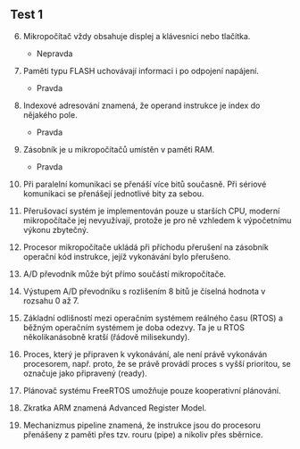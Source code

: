 ## Test 1

6. Mikropočítač vždy obsahuje displej a klávesnici nebo tlačítka.

   - Nepravda

7. Paměti typu FLASH uchovávají informaci i po odpojení napájení.

   - Pravda

8. Indexové adresování znamená, že operand instrukce je index do nějakého pole.

   - Pravda

9. Zásobník je u mikropočítačů umístěn v paměti RAM.

   - Pravda

10. Při paralelní komunikaci se přenáší více bitů současně. Při sériové komunikaci se přenášejí jednotlivé bity za sebou.

11. Přerušovací systém je implementován pouze u starších CPU, moderní mikropočítače jej nevyužívají, protože je pro ně vzhledem k výpočetnímu výkonu zbytečný.

12. Procesor mikropočítače ukládá při příchodu přerušení na zásobník operační kód instrukce, jejíž vykonávání bylo přerušeno.

13. A/D převodník může být přímo součástí mikropočítače.

14. Výstupem A/D převodníku s rozlišením 8 bitů je číselná hodnota v rozsahu 0 až 7.

15. Základní odlišností mezi operačním systémem reálného času (RTOS) a běžným operačním systémem je doba odezvy. Ta je u RTOS několikanásobně kratší (řádově milisekundy).

16. Proces, který je připraven k vykonávání, ale není právě vykonáván procesorem, např. proto, že se právě provádí proces s vyšší prioritou, se označuje jako připravený (ready).

17. Plánovač systému FreeRTOS umožňuje pouze kooperativní plánování.

18. Zkratka ARM znamená Advanced Register Model.

19. Mechanizmus pipeline znamená, že instrukce jsou do procesoru přenášeny z paměti přes tzv.
    rouru (pipe) a nikoliv přes sběrnice.
